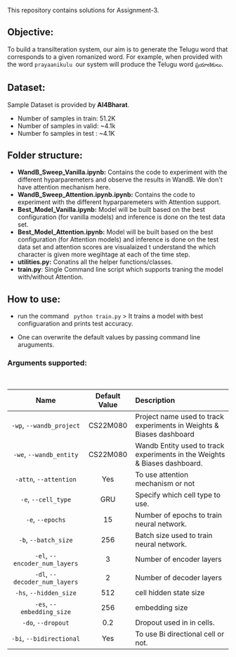 This repository contains solutions for Assignment-3. 


## **Objective:** 
To build a transilteration system, our aim is to generate the Telugu word that corresponds to a given romanized word. For example, when provided with the word ```prayaanikulu ```our system will produce the Telugu word ```ప్రయాణికులు```.


## **Dataset**: 
Sample Dataset is provided by **AI4Bharat**.
* Number of samples in train: 51.2K
* Number of samples in valid: ~4.1k
* Number fo samples in test :  ~4.1K

## **Folder structure:**

* **WandB_Sweep_Vanilla.ipynb:**  Contains the code to experiment with the different hyparparemeters and observe the results in WandB. We don't have attention mechanism here. 
* **WandB_Sweep_Attention.ipynb.ipynb:** Contains the code to experiment with the different hyparparemeters with Attention support.
* **Best_Model_Vanilla.ipynb:** Model will be built based on the best configuration (for vanilla models) and inference is done on the test data set. 
* **Best_Model_Attention.ipynb:** Model will be built based on the best configuration (for Attention models) and inference is done on the test data set and attention scores are visualaized t understand the which character is given more wegihtage at each of the time step.
* **utilities.py:** Conatins all the helper functions/classes. 
* **train.py**: Single Command line script which supports traning the model with/without Attention.



## **How to use:**
* run the command 
  ``` python train.py``` > It trains a model with best configuaration and prints test accuracy. 

* One can overwrite the default values by passing command line aruguments.


### **Arguments supported:**
<br>


| Name | Default Value | Description |
| :---: | :-------------: | :----------- |
| `-wp`, `--wandb_project` | CS22M080 | Project name used to track experiments in Weights & Biases dashboard |
| `-we`, `--wandb_entity` | CS22M080 | Wandb Entity used to track experiments in the Weights & Biases dashboard. |
 `-attn`, `--attention` | Yes | To use attention mechanism or not |
| `-e`, `--cell_type` | GRU |  Specify which cell type to use.|
| `-e`, `--epochs` | 15 |  Number of epochs to train neural network.|
| `-b`, `--batch_size` | 256 | Batch size used to train neural network. |
| `-el`, `--encoder_num_layers` | 3 | Number of encoder layers |
| `-dl`, `--decoder_num_layers` | 2 | Number of decoder layers |
| `-hs`, `--hidden_size` | 512 | cell hidden state size|
| `-es`, `--embedding_size` | 256 | embedding size|
| `-do`, `--dropout` | 0.2 | Dropout used in in cells.|
| `-bi`, `--bidirectional` | Yes | To use Bi directional cell or not.|

<br>
